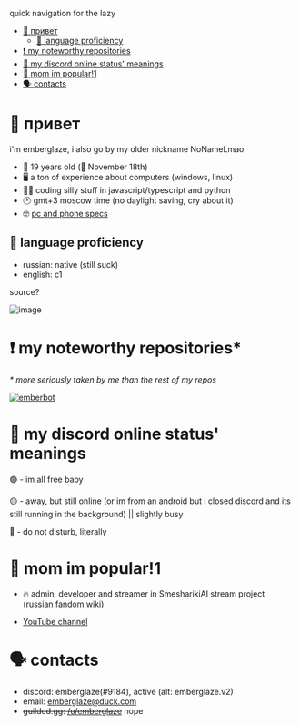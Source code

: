 quick navigation for the lazy

- [👋 привет](#-привет)
  - [📖 language proficiency](#-language-proficiency)
- [❗ my noteworthy repositories](#-my-noteworthy-repositories)
- [🥱 my discord online status' meanings](#-my-discord-online-status-meanings)
- [📢 mom im popular!1](#-mom-im-popular1)
- [🗣️ contacts](#%EF%B8%8F-contacts)

# 👋 привет

i'm emberglaze, i also go by my older nickname NoNameLmao

- 🐣 19 years old (🍰 November 18th)
- 🖥️ a ton of experience about computers (windows, linux)
- 🧑‍💻 coding silly stuff in javascript/typescript and python
- 🕐 gmt+3 moscow time (no daylight saving, cry about it)
- 🤓 [pc and phone specs](https://github.com/NoNameLmao/NoNameLmao/blob/main/specs.md#-digital-devices-and-their-specs)

## 📖 language proficiency

- russian: native (still suck)
- english: c1

source?

![image](https://user-images.githubusercontent.com/68788282/233656511-59243e22-fd0e-42b2-a2f4-0a098af673d6.gif)

# ❗ my noteworthy repositories*

*\* more seriously taken by me than the rest of my repos*

[![emberbot](https://github-readme-stats.vercel.app/api/pin/?username=NoNameLmao&repo=emberbot)](https://github.com/anuraghazra/github-readme-stats)

# 🥱 my discord online status' meanings

🟢 - im all free baby

🟡 - away, but still online (or im from an android but i closed discord and its still running in the background) || slightly busy

🔴 - do not disturb, literally

# 📢 mom im popular!1

- 🔥 admin, developer and streamer in SmesharikiAI stream project ([russian fandom wiki](https://neiroshariki.fandom.com/ru/wiki/%D0%9D%D0%B5%D0%B9%D1%80%D0%BE%D1%88%D0%B0%D1%80%D0%B8%D0%BA%D0%B8))

- [YouTube channel](https://www.youtube.com/@emberglaze)

# 🗣️ contacts

- discord: emberglaze(#9184), active (alt: emberglaze.v2)
- email: emberglaze@duck.com
- ~~guilded.gg: [/u/emberglaze](https://www.guilded.gg/u/emberglaze)~~ nope
